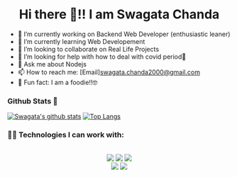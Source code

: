 <h1 align="center">Hi there 👋!! I am Swagata Chanda</h1>


- 🔭 I’m currently working on Backend Web Developer (enthusiastic leaner)
- 🌱 I’m currently learning Web Developement
- 👯 I’m looking to collaborate on Real Life Projects
- 🤔 I’m looking for help with how to deal with covid period🥱
- 💬 Ask me about Nodejs
- 📫 How to reach me: [Email]swagata.chanda2000@gmail.com
- 🍟 Fun fact: I am a foodie!!🤓


### Github Stats 📃

[![Swagata's github stats](https://github-readme-stats.vercel.app/api?username=swagatachanda&show_icons=true&line_height=21&show_icons=true&theme=flag-india&hide_border=true)](https://github.com/anuraghazra/github-readme-stats)
[![Top Langs](https://github-readme-stats.vercel.app/api/top-langs/?username=swagatachanda&show_icons=true&layout=compact&theme=flag-india&hide_border=true)](https://github.com/anuraghazra/github-readme-stats)


<h3 align="left">👨‍💻 Technologies I can work with:</h3>
<div class="row">
 <p align="center">
    <br/>
    <img src="https://img.shields.io/badge/HTML-239120?style=for-the-badge&logo=html5&logoColor=white" />
    <img src="https://img.shields.io/badge/CSS3-1572B6?style=for-the-badge&logo=css3&logoColor=white" />
    <img src="https://img.shields.io/badge/JavaScript-F7DF1E?style=for-the-badge&logo=javascript&logoColor=black" />
   <br/>
   <img src="https://img.shields.io/badge/Node.js-43853D?style=for-the-badge&logo=node.js&logoColor=white" />
   <img src="https://img.shields.io/badge/MongoDB-4EA94B?style=for-the-badge&logo=mongodb&logoColor=white" /> 

